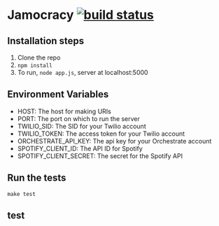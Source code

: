 # Jamocracy [![build status](https://travis-ci.org/mkrum/Jamocracy.svg?branch=master)](https://travis-ci.org/mkrum/Jamocracy)

## Installation steps

1. Clone the repo
2. `npm install`
3. To run, `node app.js`, server at localhost:5000

## Environment Variables

- HOST: The host for making URIs
- PORT: The port on which to run the server
- TWILIO_SID: The SID for your Twilio account
- TWILIO_TOKEN: The access token for your Twilio account
- ORCHESTRATE_API_KEY: The api key for your Orchestrate account
- SPOTIFY_CLIENT_ID: The API ID for Spotify
- SPOTIFY_CLIENT_SECRET: The secret for the Spotify API

## Run the tests

    make test

## test
